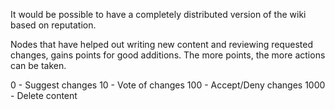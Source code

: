 It would be possible to have a completely distributed version of the wiki based
on reputation.

Nodes that have helped out writing new content and reviewing requested changes,
gains points for good additions. The more points, the more actions can be taken.

0 - Suggest changes
10 - Vote of changes
100 - Accept/Deny changes
1000 - Delete content

